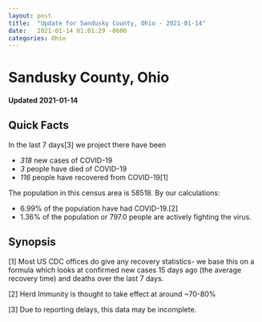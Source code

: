 ```yaml
---
layout: post
title:  "Update for Sandusky County, Ohio - 2021-01-14"
date:   2021-01-14 01:01:29 -0600
categories: Ohio
---
```


# Sandusky County, Ohio
#### Updated 2021-01-14

## Quick Facts

In the last 7 days[3] we project there have been
- *318* new cases of COVID-19
- *3* people have died of COVID-19
- *116* people have recovered from COVID-19[1]

The population in this census area is 58518. By our calculations:
- 6.99% of the population have had COVID-19.[2]
- 1.36% of the population or 797.0 people are actively fighting the virus.

## Synopsis




[1] Most US CDC offices do give any recovery statistics- we base this on a formula which looks at confirmed new cases
15 days ago (the average recovery time) and deaths over the last 7 days.

[2] Herd Immunity is thought to take effect at around ~70-80%

[3] Due to reporting delays, this data may be incomplete.
 
    